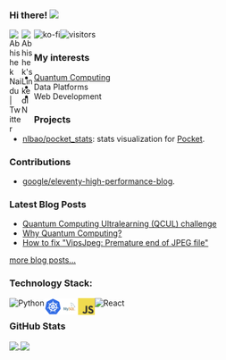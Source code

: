 ### Hi there! <img src="https://github.com/TheDudeThatCode/TheDudeThatCode/blob/master/Assets/Hi.gif" width="29px"> 

[<img align="left" alt="Abhishek Naidu | Twitter" width="22px" src="https://raw.githubusercontent.com/peterthehan/peterthehan/master/assets/twitter.svg" />][twitter]
[<img align="left" alt="Abhishek's LinkedIN" width="22px" src="https://raw.githubusercontent.com/peterthehan/peterthehan/master/assets/linkedin.svg" />][linkedin]
[<img align="left" alt="ko-fi" src="https://img.shields.io/badge/Ko--fi-F16061?style=for-the-badge&logo=ko-fi&logoColor=white" />][ko-fi]
![visitors](https://visitor-badge.glitch.me/badge?page_id=nlbao.nlbao)
<br />

### My interests
* [Quantum Computing](https://nlbao.netlify.app/tags/quantum/)
* Data Platforms
* Web Development

### Projects
* [nlbao/pocket_stats](https://github.com/nlbao/pocket_stats): stats visualization for [Pocket](getpocket.com/).

### Contributions
* [google/eleventy-high-performance-blog](https://github.com/google/eleventy-high-performance-blog/pulls?q=is%3Apr+author%3Anlbao+).

### Latest Blog Posts
<!-- BLOG-POST-LIST:START -->
- [Quantum Computing Ultralearning (QCUL) challenge](https://nlbao.netlify.app/posts/quantum-computing-ultralearning-challenge/)
- [Why Quantum Computing?](https://nlbao.netlify.app/posts/why-quantum/)
- [How to fix "VipsJpeg: Premature end of JPEG file"](https://nlbao.netlify.app/posts/how-to-fix-vipsjpeg-premature-end-of-jpeg-file/)
<!-- BLOG-POST-LIST:END -->
[more blog posts...][blog]

### Technology Stack:

[<img align="left" alt="Python" src="https://img.shields.io/badge/Python-3776AB?style=for-the-badge&logo=python&logoColor=white" />][blog]
[<img align="left" alt="Kubernetes" width="30px" src="https://raw.githubusercontent.com/github/explore/80688e429a7d4ef2fca1e82350fe8e3517d3494d/topics/kubernetes/kubernetes.png" />][blog]
[<img align="left" alt="Mysql" width="30px" src="https://raw.githubusercontent.com/github/explore/80688e429a7d4ef2fca1e82350fe8e3517d3494d/topics/mysql/mysql.png" />][blog]
[<img align="left" alt="JavaScript" width="30px" src="https://raw.githubusercontent.com/github/explore/80688e429a7d4ef2fca1e82350fe8e3517d3494d/topics/javascript/javascript.png" />][blog]
[<img align="left" alt="React" src="https://img.shields.io/badge/React-20232A?style=for-the-badge&logo=react&logoColor=61DAFB" />][blog]
<br />

### GitHub Stats
<!--github stats cards from https://github.com/anuraghazra/github-readme-stats -->
<a href="https://github.com/nlbao/nlbao">
  <img align="center" src="https://github-readme-stats.nlbao.vercel.app/api?username=nlbao&show_icons=true&count_private=true&hide_title=true" />
</a>
<a href="https://github.com/nlbao/nlbao">
  <img align="center" src="https://github-readme-stats.nlbao.vercel.app/api/top-langs/?username=nlbao&layout=compact&langs_count=7" />
</a>

[linkedin]: https://www.linkedin.com/in/nlbao/
[twitter]: https://twitter.com/nlbao95
[ko-fi]: https://ko-fi.com/nlbao
[blog]: https://nlbao.netlify.app
